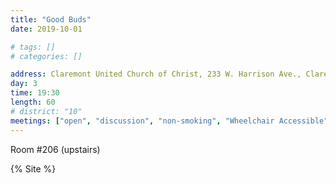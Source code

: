 ```yaml
---
title: "Good Buds"
date: 2019-10-01

# tags: []
# categories: []

address: Claremont United Church of Christ, 233 W. Harrison Ave., Claremont, CA 91711
day: 3
time: 19:30
length: 60
# district: "10"
meetings: ["open", "discussion", "non-smoking", "Wheelchair Accessible"]
---
```


Room #206 (upstairs)

{% Site %}